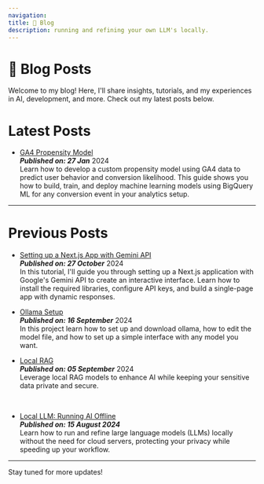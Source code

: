 ```yaml
---
navigation:
title: 📝 Blog
description: running and refining your own LLM's locally.
---
```

# 📝 Blog Posts

Welcome to my blog! Here, I'll share insights, tutorials, and my experiences in AI, development, and more. Check out my latest posts below.

# Latest Posts
- [GA4 Propensity Model](/blog/ga4-regression-prop)<br>
___Published on: 27 Jan___ 2024<br>
Learn how to develop a custom propensity model using GA4 data to predict user behavior and conversion likelihood. This guide shows you how to build, train, and deploy machine learning models using BigQuery ML for any conversion event in your analytics setup.
---

# Previous Posts

- [Setting up a Next.js App with Gemini API](/blog/next-gemini-api)<br>
___Published on: 27 October___ 2024<br>
In this tutorial, I'll guide you through setting up a Next.js application with Google's Gemini API to create an interactive interface. Learn how to install the required libraries, configure API keys, and build a single-page app with dynamic responses.

- [Ollama Setup](/blog/setup-ollama)<br>
___Published on: 16 September___ 2024<br>
In this project learn how to set up and download ollama, how to edit the model file, and how to set up a simple interface with any model you want. 

- [Local RAG](/blog/local-rag)  
  ___Published on: 05 September___ 2024<br>
  Leverage local RAG models to enhance AI while keeping your sensitive data private and secure.
<br>

- [Local LLM: Running AI Offline](/blog/local-llm)  
  ___Published on: 15 August 2024___ <br>
  Learn how to run and refine large language models (LLMs) locally without the need for cloud servers, protecting your privacy while speeding up your workflow.
---

Stay tuned for more updates!
